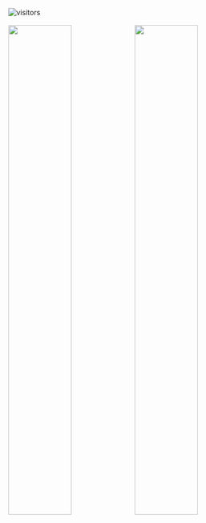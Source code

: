 ![visitors](https://visitcount.itsvg.in/api?id=pudidev&label=G%C3%B6r%C3%BCnt%C3%BClenme&color=0&icon=5&pretty=true)
<br>
<br>
<img width="50%" src="https://github-readme-streak-stats.herokuapp.com/?user=pudidev&theme=black-ice&hide_border=true&stroke=0000&background=0D1117"><img width="50%" src="https://github-readme-stats.vercel.app/api?username=pudidev&show_icons=true&count_private=true&theme=react&hide_border=true&bg_color=0D1117">
